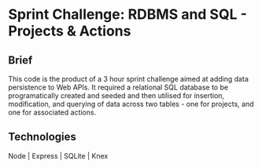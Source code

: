 # Sprint Challenge: RDBMS and SQL - Projects & Actions

## Brief
This code is the product of a 3 hour sprint challenge aimed at adding data persistence to Web APIs. It required a relational SQL database to be programatically created and seeded and then utilised for insertion, modification, and querying of data across two tables - one for projects, and one for associated actions.

## Technologies
Node | Express | SQLite | Knex
